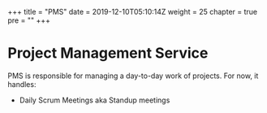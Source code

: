 +++
title = "PMS"
date = 2019-12-10T05:10:14Z
weight = 25
chapter = true
pre = ""
+++

# Project Management Service

PMS is responsible for managing a day-to-day work of projects. For now, it handles:

- Daily Scrum Meetings aka Standup meetings
